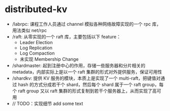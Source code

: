 # distributed-kv
* /labrpc: 课程工作人员通过 channel 模拟各种网络故障实现的一个 rpc 库，用法类似 net/rpc
* /raft: 从零实现的一个 raft 库，主要包括以下 feature：
  * Leader Election
  * Log Replication
  * Log Compaction
  * 未实现 Membership Change
* /shardmaster: 起到注册中心的作用，存储一些服务器和分片相关的 metadata，内部实际上是以一个 raft 集群的形式对外提供服务，保证可用性
* /shardkv: 提供 KV 服务的模块，本质上是实现了一个 multi-raft，把键值对通过 hash 的方式分成若干个 shard，然后每个 shard 属于一个 raft group，每个 raft group 又以 raft 集群的形式复制到若干个服务器上，从而实现了高可用
* // TODO：实现细节
add some text
